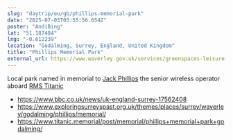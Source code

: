 ```yaml
---
slug: "daytrip/eu/gb/phillips-memorial-park"
date: "2025-07-03T03:55:56.654Z"
poster: "AndiBing"
lat: "51.187484"
lng: "-0.612239"
location: "Godalming, Surrey, England, United Kingdom"
title: "Phillips Memorial Park"
external_url: https://www.waverley.gov.uk/services/greenspaces-leisure-and-things-to-do/greenspaces-in-waverley/key-sites/the-phillips-memorial-park-godalming
---
```

Local park named in memorial to [Jack Phillips](https://en.wikipedia.org/wiki/Jack_Phillips_(wireless_operator)) the 	senior wireless operator aboard [RMS Titanic](https://en.wikipedia.org/wiki/Titanic)

- https://www.bbc.co.uk/news/uk-england-surrey-17562408
- https://www.exploringsurreyspast.org.uk/themes/places/surrey/waverley/godalming/phillips/memorial/
- https://www.titanic.memorial/post/memorial/phillips+memorial+park+godalming/
